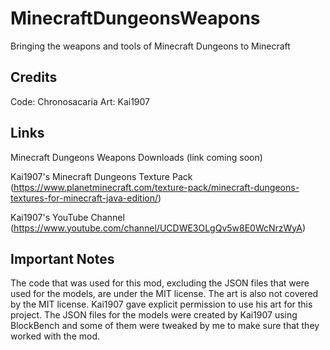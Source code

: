 # MinecraftDungeonsWeapons
 Bringing the weapons and tools of Minecraft Dungeons to Minecraft

## Credits
Code: Chronosacaria
Art: Kai1907

## Links

Minecraft Dungeons Weapons Downloads (link coming soon)

Kai1907's Minecraft Dungeons Texture Pack (https://www.planetminecraft.com/texture-pack/minecraft-dungeons-textures-for-minecraft-java-edition/)

Kai1907's YouTube Channel (https://www.youtube.com/channel/UCDWE3OLgQv5w8E0WcNrzWyA)

## Important Notes
The code that was used for this mod, excluding the JSON files that were used for the models, are under the MIT license. The art is also not covered by the MIT license. Kai1907 gave explicit permission to use his art for this project. The JSON files for the models were created by Kai1907 using BlockBench and some of them were tweaked by me to make sure that they worked with the mod.
